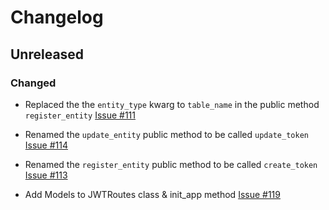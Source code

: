 # Changelog

## Unreleased

### Changed

- Replaced the the `entity_type` kwarg to `table_name` in the public method `register_entity` [Issue #111](https://github.com/joegasewicz/Flask-JWT-Router/issues/111)

- Renamed the `update_entity` public method to be called `update_token` [Issue #114](https://github.com/joegasewicz/Flask-JWT-Router/issues/114)

- Renamed the `register_entity` public method to be called `create_token` [Issue #113](https://github.com/joegasewicz/Flask-JWT-Router/issues/113)

- Add Models to JWTRoutes class & init_app method [Issue #119](https://github.com/joegasewicz/Flask-JWT-Router/issues/119)
